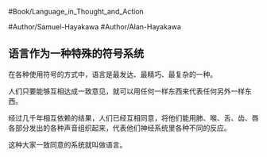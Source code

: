 #Book/Language_in_Thought_and_Action 

#Author/Samuel-Hayakawa 
#Author/Alan-Hayakawa 

## 语言作为一种特殊的符号系统

在各种使用符号的方式中，语言是最发达、最精巧、最复杂的一种。

人们只要能够互相达成一致意见，就可以用任何一样东西来代表任何另外一样东西。

经过几千年相互依赖的结果，人们已经互相同意，将他们能用肺、喉、舌、齿、唇各部分发出的各种声音组织起来，代表他们神经系统里各种不同的反应。

这种大家一致同意的系统就叫做语言。

